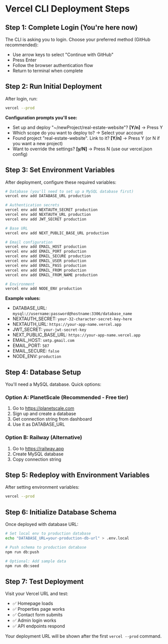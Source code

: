 # Vercel CLI Deployment Steps

## Step 1: Complete Login (You're here now)
The CLI is asking you to login. Choose your preferred method (GitHub recommended):
- Use arrow keys to select "Continue with GitHub"
- Press Enter
- Follow the browser authentication flow
- Return to terminal when complete

## Step 2: Run Initial Deployment
After login, run:
```bash
vercel --prod
```

**Configuration prompts you'll see:**
- Set up and deploy "~/newProject/real-estate-website"? **[Y/n]** → Press Y
- Which scope do you want to deploy to? → Select your account
- Found project "real-estate-website". Link to it? **[Y/n]** → Press Y (or N if you want a new project)
- Want to override the settings? **[y/N]** → Press N (use our vercel.json config)

## Step 3: Set Environment Variables
After deployment, configure these required variables:

```bash
# Database (you'll need to set up a MySQL database first)
vercel env add DATABASE_URL production

# Authentication secrets
vercel env add NEXTAUTH_SECRET production
vercel env add NEXTAUTH_URL production
vercel env add JWT_SECRET production

# Base URL
vercel env add NEXT_PUBLIC_BASE_URL production

# Email configuration
vercel env add EMAIL_HOST production
vercel env add EMAIL_PORT production
vercel env add EMAIL_SECURE production
vercel env add EMAIL_USER production
vercel env add EMAIL_PASS production
vercel env add EMAIL_FROM production
vercel env add EMAIL_FROM_NAME production

# Environment
vercel env add NODE_ENV production
```

**Example values:**
- DATABASE_URL: `mysql://username:password@hostname:3306/database_name`
- NEXTAUTH_SECRET: `your-32-character-secret-key-here`
- NEXTAUTH_URL: `https://your-app-name.vercel.app`
- JWT_SECRET: `your-jwt-secret-key`
- NEXT_PUBLIC_BASE_URL: `https://your-app-name.vercel.app`
- EMAIL_HOST: `smtp.gmail.com`
- EMAIL_PORT: `587`
- EMAIL_SECURE: `false`
- NODE_ENV: `production`

## Step 4: Database Setup
You'll need a MySQL database. Quick options:

### Option A: PlanetScale (Recommended - Free tier)
1. Go to https://planetscale.com
2. Sign up and create a database
3. Get connection string from dashboard
4. Use it as DATABASE_URL

### Option B: Railway (Alternative)
1. Go to https://railway.app
2. Create MySQL database
3. Copy connection string

## Step 5: Redeploy with Environment Variables
After setting environment variables:
```bash
vercel --prod
```

## Step 6: Initialize Database Schema
Once deployed with database URL:
```bash
# Set local env to production database
echo "DATABASE_URL=your-production-db-url" > .env.local

# Push schema to production database
npm run db:push

# Optional: Add sample data
npm run db:seed
```

## Step 7: Test Deployment
Visit your Vercel URL and test:
- ✅ Homepage loads
- ✅ Properties page works
- ✅ Contact form submits
- ✅ Admin login works
- ✅ API endpoints respond

Your deployment URL will be shown after the first `vercel --prod` command.